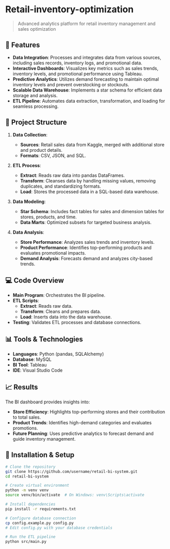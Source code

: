 # Retail-inventory-optimization

> Advanced analytics platform for retail inventory management and sales optimization

## 🚀 Features

* **Data Integration**: Processes and integrates data from various sources, including sales records, inventory logs, and promotional data.
* **Interactive Dashboards**: Visualizes key metrics such as sales trends, inventory levels, and promotional performance using Tableau.
* **Predictive Analytics**: Utilizes demand forecasting to maintain optimal inventory levels and prevent overstocking or stockouts.
* **Scalable Data Warehouse**: Implements a star schema for efficient data storage and analysis.
* **ETL Pipeline**: Automates data extraction, transformation, and loading for seamless processing.

## 📂 Project Structure

1. **Data Collection**:
   * **Sources**: Retail sales data from Kaggle, merged with additional store and product details.
   * **Formats**: CSV, JSON, and SQL.

2. **ETL Process**:
   * **Extract**: Reads raw data into pandas DataFrames.
   * **Transform**: Cleanses data by handling missing values, removing duplicates, and standardizing formats.
   * **Load**: Stores the processed data in a SQL-based data warehouse.

3. **Data Modeling**:
   * **Star Schema**: Includes fact tables for sales and dimension tables for stores, products, and time.
   * **Data Marts**: Optimized subsets for targeted business analysis.

4. **Data Analysis**:
   * **Store Performance**: Analyzes sales trends and inventory levels.
   * **Product Performance**: Identifies top-performing products and evaluates promotional impacts.
   * **Demand Analysis**: Forecasts demand and analyzes city-based trends.

## 💻 Code Overview

* **Main Program**: Orchestrates the BI pipeline.
* **ETL Scripts**:
   * **Extract**: Reads raw data.
   * **Transform**: Cleans and prepares data.
   * **Load**: Inserts data into the data warehouse.
* **Testing**: Validates ETL processes and database connections.

## 📊 Tools & Technologies

* **Languages**: Python (pandas, SQLAlchemy)
* **Database**: MySQL
* **BI Tool**: Tableau
* **IDE**: Visual Studio Code

## 📈 Results

The BI dashboard provides insights into:
* **Store Efficiency**: Highlights top-performing stores and their contribution to total sales.
* **Product Trends**: Identifies high-demand categories and evaluates promotions.
* **Future Planning**: Uses predictive analytics to forecast demand and guide inventory management.

## 🔧 Installation & Setup

```bash
# Clone the repository
git clone https://github.com/username/retail-bi-system.git
cd retail-bi-system

# Create virtual environment
python -m venv venv
source venv/bin/activate  # On Windows: venv\Scripts\activate

# Install dependencies
pip install -r requirements.txt

# Configure database connection
cp config.example.py config.py
# Edit config.py with your database credentials

# Run the ETL pipeline
python src/main.py
```

